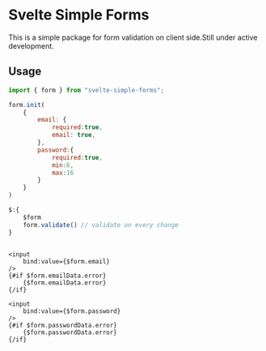# Svelte Simple Forms
This is a simple package for form validation on client side.Still under active development.

## Usage


```js
import { form } from "svelte-simple-forms";

form.init(
    {
        email: {
            required:true,
            email: true,
        },
        password:{
            required:true,
            min:6,
            max:16
        }
    }
)

$:{
    $form
    form.validate() // validate on every change 
}
```


```svelte

<input
    bind:value={$form.email}
/>
{#if $form.emailData.error}
    {$form.emailData.error}
{/if}

<input
    bind:value={$form.password}
/>
{#if $form.passwordData.error}
    {$form.passwordData.error}
{/if}
```
